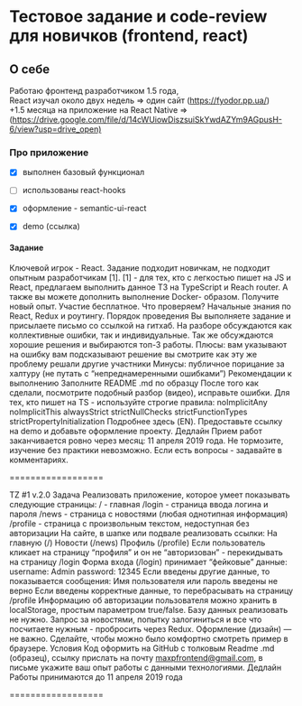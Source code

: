 # Тестовое задание и code-review для новичков (frontend, react)

## О себе  

Работаю фронтенд разработчиком 1.5 года,  
React изучал около двух недель => один сайт (<https://fyodor.pp.ua/>)  
+1.5 месяца на приложение на React Native => (<https://drive.google.com/file/d/14cWUiowDiszsuiSkYwdAZYm9AGpusH-6/view?usp=drive_open)>

### Про приложение  

- [X] выполнен базовый функционал  
- [ ] использованы react-hooks  
- [X] оформление - semantic-ui-react  
- [X] demo (ссылка)


#### Задание

Ключевой игрок - React. Задание подходит новичкам, не подходит опытным разработчикам [1].
[1] - для тех, кто с легкостью пишет на JS и React, предлагаем выполнить данное ТЗ на TypeScript и Reach router. А также вы можете дополнить выполнение Docker-
образом. Получите новый опыт.
Участие бесплатное.
Что проверяем?
Начальные знания по React, Redux и роутингу.
Порядок проведения
Вы выполняете задание и присылаете письмо со ссылкой на гитхаб. На разборе обсуждаются как коллективные ошибки, так и индивидуальные. Так же 
обсуждаются хорошие решения и выбираются топ-3 работы.
Плюсы:
вам указывают на ошибку
вам подсказывают решение
вы смотрите как эту же проблему решали другие участники
Минусы:
публичное порицание за халтуру (не путать с “непреднамеренными ошибками”)
Рекомендации к выполнению
Заполните README .md по образцу
После того как сделали, посмотрите подобный разбор (видео), исправьте ошибки.
Для тех, кто пишет на TS - используйте строгие правила:
noImplicitAny
noImplicitThis
alwaysStrict
strictNullChecks
strictFunctionTypes
strictPropertyInitialization
Подробнее здесь (EN).
Предоставьте ссылку на demo и добавьте оформление проекту.
Дедлайн
Прием работ заканчивается ровно через месяц: 11 апреля 2019 года. Не тормозите, изучение без практики невозможно.
Если есть вопросы - задавайте в комментариях.

==================

TZ #1 v.2.0
Задача
Реализовать приложение, которое умеет показывать следующие страницы:
/ - главная
/login - страница ввода логина и пароля
/news - страница с новостями (любая однотипная информация)
/profile - страница с произвольным текстом, недоступная без авторизации
На сайте, в шапке или подвале реализовать ссылки:
На главную (/)
Новости (/news)
Профиль (/profile)
Если пользователь кликает на страницу “профиля” и он не “авторизован” - перекидывать на страницу /login
Форма входа (/login) принимает “фейковые” данные:
username: Admin
password: 12345
Если введены другие данные, то показывается сообщения:
Имя пользователя или пароль введены не верно
Если введены корректные данные, то перебрасывать на страницу /profile
Информацию об авторизации пользователя можно хранить в localStorage, простым параметром true/false. Базу данных реализовать не нужно.
Запрос за новостями, попытку залогиниться и все что посчитаете нужным - пробросить через Redux.
Оформление (дизайн) — не важно. Сделайте, чтобы можно было комфортно смотреть пример в браузере.
Условия
Код оформить на GitHub с толковым Readme .md (образец), ссылку прислать на почту maxpfrontend@gmail.com, в письме укажите ваш опыт работы с данными технологиями.
Дедлайн
Работы принимаются до 11 апреля 2019 года

==================